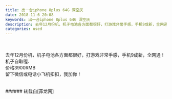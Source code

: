 ```yaml
---
title: 出一台iphone 8plus 64G 深空灰
date: 2018-11-6 20:08
keywords: 出一台iphone 8plus 64G 深空灰
description: 去年12月份机，机子电池各方面都很好，打游戏非常手感，手机9成新，全网通！机子自取喔.价格3900RMB留下微信或电话小飞机扣扣，我加你！
categories: used
---
```

<td class="t_f" id="postmessage_2228744">

<br/>
<br/>
去年12月份机，机子电池各方面都很好，打游戏非常手感，手机9成新，全网通！机子自取喔.<br/>
价格3900RMB<br/>
留下微信或电话小飞机扣扣，我加你！<br/>
<img alt="" border="0" class="zoom" data-cf-modified-81c9b3c6b77ea852afaaa80d-="" file="http://www.flw.ph/data/appbyme/upload/image/201811/06/BkrGN1E7NLmv.jpg" id="aimg_I8Kqu" lazyloadthumb="1" onclick="" onmouseover="" src="http://www.flw.ph/data/appbyme/upload/image/201811/06/BkrGN1E7NLmv.jpg"/><br/>
<br/>
<img alt="" border="0" class="zoom" data-cf-modified-81c9b3c6b77ea852afaaa80d-="" file="http://www.flw.ph/data/appbyme/upload/image/201811/06/erW8shNzTnde.jpg" id="aimg_Qwpss" lazyloadthumb="1" onclick="" onmouseover="" src="http://www.flw.ph/data/appbyme/upload/image/201811/06/erW8shNzTnde.jpg"/><br/>
<br/>
</td>
###### 转载自[菲龙网]